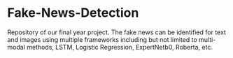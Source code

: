 # Fake-News-Detection
Repository of our final year project. The fake news can be identified for text and images using multiple frameworks including but not limited to multi-modal methods, LSTM, Logistic Regression, ExpertNetb0, Roberta, etc.
